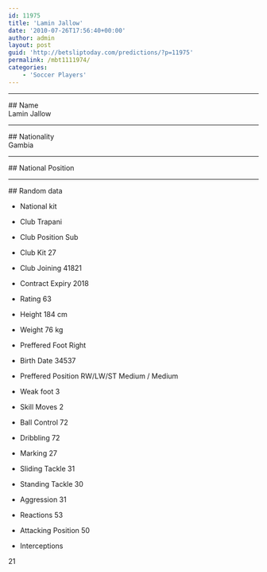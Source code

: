 ```yaml
---
id: 11975
title: 'Lamin Jallow'
date: '2010-07-26T17:56:40+00:00'
author: admin
layout: post
guid: 'http://betsliptoday.com/predictions/?p=11975'
permalink: /mbt1111974/
categories:
    - 'Soccer Players'
---
```


- - - - - -

\## Name  
 Lamin Jallow

- - - - - -

\## Nationality  
 Gambia

- - - - - -

\## National Position

- - - - - -

\## Random data

- National kit
- Club
 Trapani

- Club Position
 Sub

- Club Kit
 27

- Club Joining
 41821

- Contract Expiry
 2018

- Rating
 63

- Height
 184 cm

- Weight
 76 kg

- Preffered Foot
 Right

- Birth Date
 34537

- Preffered Position
 RW/LW/ST Medium / Medium

- Weak foot
 3

- Skill Moves
 2

- Ball Control
 72

- Dribbling
 72

- Marking
 27

- Sliding Tackle
 31

- Standing Tackle
 30

- Aggression
 31

- Reactions
 53

- Attacking Position
 50

- Interceptions

 21